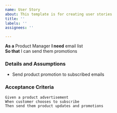 ```yaml
---
name: User Story
about: This template is for creating user stories
title: ''
labels: ''
assignees: ''

---
```


**As a** Product Manager
 **I need** email list  
 **So that** I can send them promotions  
   
 ### Details and Assumptions
 * Send product promotion to subscribed emails
   
 ### Acceptance Criteria  
   
 ```gherkin
 Given a product advertisement
 When customer chooses to subscribe
 Then send them product updates and promotions
 ```
